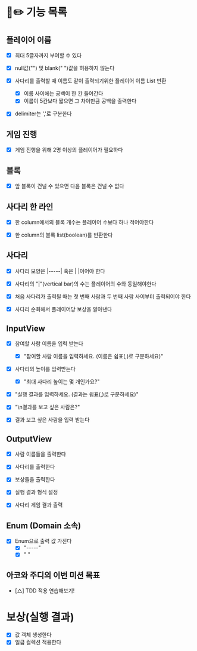#  🎒✏️ 기능 목록 

## 플레이어 이름
- [x] 최대 5글자까지 부여할 수 있다
- [x] null값("") 및 blank(" ")값을 허용하지 않는다
- [x] 사다리를 출력할 때 이름도 같이 출력되기위한 플레이어 이름 List 반환
  - [x] 이름 사이에는 공백이 한 칸 들어간다
  - [x] 이름이 5칸보다 짧으면 그 차이만큼 공백을 출력한다 
- [x] delimiter는 ','로 구분한다


## 게임 진행
- [x] 게임 진행을 위해 2명 이상의 플레이어가 필요하다


## 블록
- [x] 앞 블록이 건널 수 있으면 다음 블록은 건널 수 없다


## 사다리 한 라인
- [x] 한 column에서의 블록 개수는 플레이어 수보다 하나 적어야한다
- [x] 한 column의 블록 list(boolean)를 반환한다


## 사다리
- [x] 사다리 모양은 |-----| 혹은 |     |이어야 한다 
- [x] 사다리의 "|"(vertical bar)의 수는 플레이어의 수와 동일해야한다
- [x] 처음 사다리가 출력될 때는 첫 번째 사람과 두 번째 사람 사이부터 출력되어야 한다
- [x] 사다리 순회해서 플레이어당 보상을 알아낸다


## InputView
- [x] 참여할 사람 이름을 입력 받는다
  - [x] "참여할 사람 이름을 입력하세요. (이름은 쉼표(,)로 구분하세요)"
- [x] 사다리의 높이를 입력받는다
  - [x] "최대 사다리 높이는 몇 개인가요?"
- [x]  "실행 결과를 입력하세요. (결과는 쉼표(,)로 구분하세요)"
- [x] "\n결과를 보고 싶은 사람은?"
- [x] 결과 보고 싶은 사람을 입력 받는다


## OutputView
- [x] 사람 이름들을 출력한다
- [x] 사다리를 출력한다
- [x] 보상들을 출력한다
- [x] 실행 결과 형식 설정
- [x] 사다리 게임 결과 출력


## Enum (Domain 소속)
- [x] Enum으로 출력 값 가진다
  - [x] "-----"
  - [x] "     "

## 아코와 주디의 이번 미션 목표
- [△] TDD 적용 연습해보기!

# 보상(실행 결과)
- [x] 값 객체 생성한다
- [x] 일급 컬렉션 적용한다